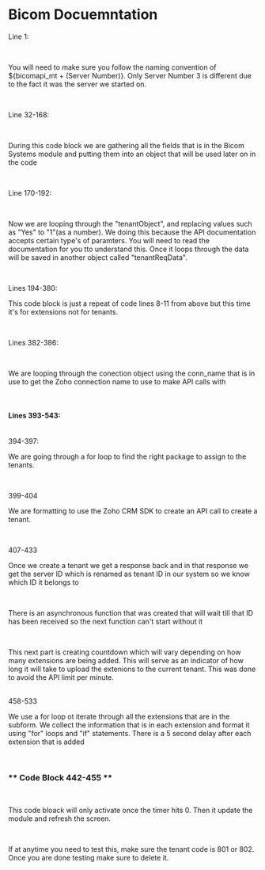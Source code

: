 <h1>Bicom Docuemntation</h1>

<p>Line 1:</p><br>
<p>You will need to make sure you follow the naming convention of ${bicomapi_mt + (Server Number)}. Only Server Number 3 is different
due to the fact it was the server we started on.
</p><br>

<p>Line 32-168:</p><br>
<p>During this code block we are gathering all the fields that is in the Bicom Systems module and putting them into an object that will be used later on in the code</p><br>
<p>Line 170-192:</p><br>
<p>Now we are looping through the "tenantObject", and replacing values such as "Yes" to "1"(as a number). We doing this because the API documentation accepts certain type's of paramters. You will need to read the documentation for you tto understand this. Once it loops through the data will be saved in another object called "tenantReqData".</p><br>

<p>Lines 194-380:</p>
<p>This code block is just a repeat of code lines 8-11 from above but this time it's for extensions not for tenants.</p><br>

<p>Lines 382-386:</p><br>
<p>We are looping through the conection object using the conn_name that is in use to get the Zoho connection name to use to make API calls with</p><br>

<h4>Lines 393-543:</h4><br>
<label>394-397: </label>
<p>We are going through a for loop to find the right package to assign to the tenants.</p><br>


<label>399-404</label>
<p>We are formatting to use the Zoho CRM SDK to create an API call to create a tenant.</p><br>

<label>407-433</label>
<p>Once we create a tenant we get a response back and in that response we get the server ID which is renamed as tenant ID in our system so we know which ID it belongs to</p><br>
<p>There is an asynchronous function that was created that will wait till that ID has been received so the next function can't start without it</p><br>
<p>This next part is creating countdown which will vary depending on how many extensions are being added.  This will serve as an indicator of how long it will take to upload the extenions to the current tenant. This was done to avoid the API limit per minute.</p><br>
<label>458-533</label>
<p>We use a for loop ot iterate through all the extensions that are in the subform. We collect the information that is in each extension and format it using "for" loops and "if" statements. There is a 5 second delay after each extension that is added</p><br>

<h3>** Code Block 442-455 **</h3><br>
<p>This code bloack will only activate once the timer hits 0. Then it update the module and refresh the screen.</p><br>

<label>If at anytime you need to test this, make sure the tenant code is 801 or 802. Once you are done testing make sure to delete it.</label>


